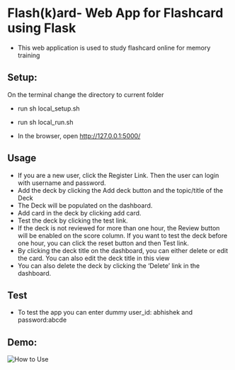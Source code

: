 # Flash(k)ard- Web App for Flashcard using Flask

- This web application is used to study flashcard online for memory training

## Setup:

On the terminal change the directory to current folder

- run sh local_setup.sh

- run sh local_run.sh

- In the browser, open http://127.0.0.1:5000/

## Usage

- If you are a new user, click the Register Link. Then the user can login with username and password.
- Add the deck by clicking the Add deck button and the topic/title of the Deck
- The Deck will be populated on the dashboard.
- Add card in the deck by clicking add card.
- Test the deck by clicking the test link.
- If the deck is not reviewed for more than one hour, the Review button will be enabled on the score column. If you want to test the deck before one hour, you can click the reset button and then Test link.
- By clicking the deck title on the dashboard, you can either delete or edit the card. You can also edit the deck title in this view
- You can also delete the deck by clicking the ‘Delete’ link in the dashboard.

## Test

- To test the app you can enter dummy user_id: abhishek and password:abcde

## Demo:

![How to Use](https://drive.google.com/file/d/1HbaLiGcVqFxVOB6Dgdxc8ogad1zmfVpq/view?usp=sharing)
